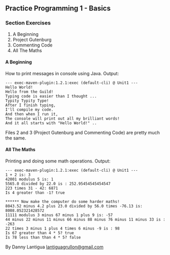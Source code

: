 ## Practice Programming 1 - Basics

### Section Exercises

1. A Beginning
2. Project Gutenburg
3. Commenting Code
4. All The Maths

#### A Beginning

How to print messages in console using Java. Output:

```
--- exec-maven-plugin:1.2.1:exec (default-cli) @ Unit1 ---
Hello World!
Hello from the Guild!
Typing code is easier than I thought ...
Typity Typity Type!
After I finish typing,
I'll compile my code.
And then when I run it,
The console will print out all my brilliant words!
And it all starts with "Hello World!" ..
```

Files 2 and 3 (Project Gutenburg and Commenting Code) are pretty much the same.

#### All The Maths

Printing and doing some math operations. Output:

```
--- exec-maven-plugin:1.2.1:exec (default-cli) @ Unit1 ---
1 + 2 is: 3
42001 modulus 5 is: 1
5565.0 divided by 22.0 is : 252.95454545454547
223 times 31 - 42: 6871
Is 4 greater than -1? true

****** Now make the computer do some harder maths!
8043.52 minus 4.2 plus 23.0 divided by 56.0 times -76.13 is: 8008.052321428572
11111 modulus 3 minus 67 minus 1 plus 9 is: -57
44 minus 22 minus 11 minus 66 minus 88 minus 76 minus 11 minus 33 is : -263
22 times 3 minus 1 plus 4 times 6 minus -9 is : 98
Is 67 greater than 4 * 5? true
Is 78 less than than 4 * 5? false
```

By Danny Lantigua
lantiguagrullon@gmail.com
